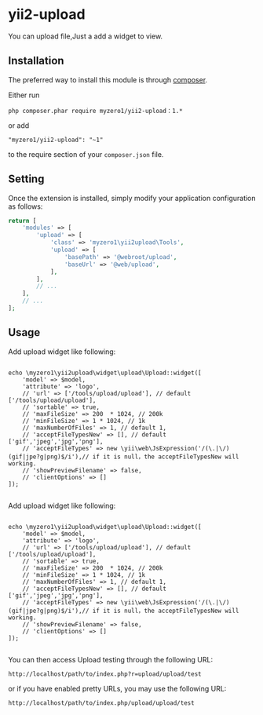 yii2-upload
========================

You can upload file,Just a add a widget to view.


Installation
------------

The preferred way to install this module is through [composer](http://getcomposer.org/download/).

Either run

```
php composer.phar require myzero1/yii2-upload：1.*
```

or add

```
"myzero1/yii2-upload": "~1"
```

to the require section of your `composer.json` file.



Setting
-----

Once the extension is installed, simply modify your application configuration as follows:

```php
return [
    'modules' => [
        'upload' => [
            'class' => 'myzero1\yii2upload\Tools',
            'upload' => [
                'basePath' => '@webroot/upload',
                'baseUrl' => '@web/upload',
            ],
        ],
        // ...
    ],
    // ...
];
```

Usage
-----

Add upload widget like following:

```

echo \myzero1\yii2upload\widget\upload\Upload::widget([
    'model' => $model,
    'attribute' => 'logo',
    // 'url' => ['/tools/upload/upload'], // default ['/tools/upload/upload'],
    // 'sortable' => true,
    // 'maxFileSize' => 200  * 1024, // 200k
    // 'minFileSize' => 1 * 1024, // 1k
    // 'maxNumberOfFiles' => 1, // default 1,
    // 'acceptFileTypesNew' => [], // default ['gif','jpeg','jpg','png'],
    // 'acceptFileTypes' => new \yii\web\JsExpression('/(\.|\/)(gif|jpe?g|png)$/i'),// if it is null，the acceptFileTypesNew will working.
    // 'showPreviewFilename' => false,
    // 'clientOptions' => []
]);


```


Add upload widget like following:

```

echo \myzero1\yii2upload\widget\upload\Upload::widget([
    'model' => $model,
    'attribute' => 'logo',
    // 'url' => ['/tools/upload/upload'], // default ['/tools/upload/upload'],
    // 'sortable' => true,
    // 'maxFileSize' => 200  * 1024, // 200k
    // 'minFileSize' => 1 * 1024, // 1k
    // 'maxNumberOfFiles' => 1, // default 1,
    // 'acceptFileTypesNew' => [], // default ['gif','jpeg','jpg','png'],
    // 'acceptFileTypes' => new \yii\web\JsExpression('/(\.|\/)(gif|jpe?g|png)$/i'),// if it is null，the acceptFileTypesNew will working.
    // 'showPreviewFilename' => false,
    // 'clientOptions' => []
]);


```

You can then access Upload testing through the following URL:

```
http://localhost/path/to/index.php?r=upload/upload/test
```

or if you have enabled pretty URLs, you may use the following URL:

```
http://localhost/path/to/index.php/upload/upload/test
```
